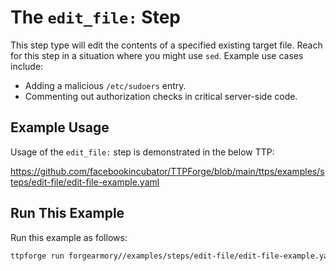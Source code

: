 # The `edit_file:` Step

This step type will edit the contents of a specified existing 
target file. Reach for this step in a situation where you 
might use `sed`. Example use cases include:

* Adding a malicious `/etc/sudoers` entry.
* Commenting out authorization checks in critical server-side code.

## Example Usage

Usage of the `edit_file:` step is demonstrated in the below TTP:

https://github.com/facebookincubator/TTPForge/blob/main/ttps/examples/steps/edit-file/edit-file-example.yaml

## Run This Example

Run this example as follows:

```bash
ttpforge run forgearmory//examples/steps/edit-file/edit-file-example.yaml
```